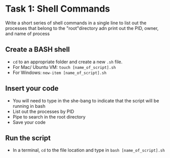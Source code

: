 #   Task 1: Shell Commands
Write a short series of shell commands in a single line to list out the processes that belong to the "root"directory adn print out the PID, owner, and name of process

##  Create a BASH shell
-   `cd` to an appropriate folder and create a new `.sh` file.
-   For Mac/ Ubuntu VM: `touch [name_of_script].sh`
-   For Windows: `new-item [name_of_script].sh`

##  Insert your code
-   You will need to type in the she-bang to indicate that the script will be running in bash
-   List out the processes by PID
-   Pipe to search in the root directory
-   Save your code

##  Run the script
-   In a terminal, `cd` to the file location and type in `bash [name_of_script].sh`
